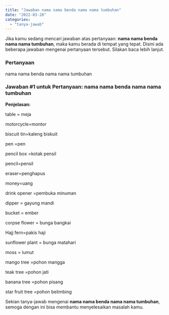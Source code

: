 ```yaml
---
title: "Jawaban nama nama benda nama nama tumbuhan​"
date: "2022-03-28"
categories: 
  - "tanya-jawab"
---
```


Jika kamu sedang mencari jawaban atas pertanyaan: **nama nama benda nama nama tumbuhan​**, maka kamu berada di tempat yang tepat. Disini ada beberapa jawaban mengenai pertanyaan tersebut. Silakan baca lebih lanjut.

### Pertanyaan

nama nama benda nama nama tumbuhan​

### Jawaban #1 untuk Pertanyaan: nama nama benda nama nama tumbuhan​

**Penjelasan:**

table = meja

motorcycle=montor

biscuit tin=kaleng biskuit

pen =pen

pencil box =kotak pensil

pencil=pensil

eraser=penghapus

money=uang

drink opener =pembuka minuman

dipper = gayung mandi

bucket = ember

corpse flower = bunga bangkai

Hajj fern=pakis haji

sunflower plant = bunga matahari

moss = lumut

mango tree =pohon mangga

teak tree =pohon jati

banana tree =pohon pisang

star fruit tree =pohon belimbing

Sekian tanya-jawab mengenai **nama nama benda nama nama tumbuhan​**, semoga dengan ini bisa membantu menyelesaikan masalah kamu.
